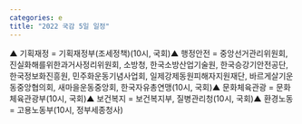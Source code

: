 ```yaml
---
categories: e
title: "2022 국감 5일 일정"
---
```

▲ 기획재정 = 기획재정부(조세정책)(10시, 국회)▲ 행정안전 = 중앙선거관리위원회, 진실화해를위한과거사정리위원회, 소방청, 한국소방산업기술원, 한국승강기안전공단, 한국정보화진흥원, 민주화운동기념사업회, 일제강제동원피해자지원재단, 바르게살기운동중앙협의회, 새마을운동중앙회, 한국자유총연맹(10시, 국회)▲ 문화체육관광 = 문화체육관광부(10시, 국회)▲ 보건복지 = 보건복지부, 질병관리청(10시, 국회)▲ 환경노동 = 고용노동부(10시, 정부세종청사)